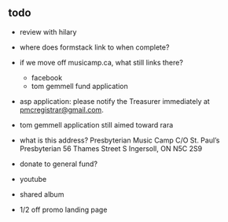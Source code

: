 ## todo
- review with hilary

- where does formstack link to when complete?
- if we move off musicamp.ca, what still links there?
    - facebook
    - tom gemmell fund application
- asp application: please notify the Treasurer immediately at pmcregistrar@gmail.com.
- tom gemmell application still aimed toward rara
- what is this address?
    Presbyterian Music Camp
    C/O St. Paul’s Presbyterian
    56 Thames Street S
    Ingersoll, ON  N5C 2S9
- donate to general fund?

- youtube
- shared album
- 1/2 off promo landing page
